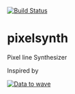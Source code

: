 [![Build Status](https://travis-ci.org/mltbnz/pixelsynth.svg?branch=develop)](https://travis-ci.org/mltbnz/pixelsynth)

# pixelsynth
Pixel line Synthesizer

Inspired by

[![Data to wave](https://i.ytimg.com/vi/oMH_W4b1z5A/hqdefault.jpg?custom=true&w=336&h=188&stc=true&jpg444=true&jpgq=90&sp=68&sigh=OP_hY1h_mtfpCk0wle5ARhfoYro)](https://www.youtube.com/watch?v=oMH_W4b1z5A "Data to wave")



